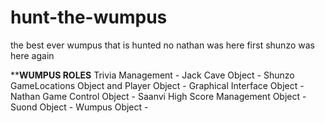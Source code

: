 # hunt-the-wumpus
the best ever wumpus that is hunted
no
nathan was here first
shunzo was here again

******************WUMPUS ROLES****************
Trivia Management - Jack
Cave Object - Shunzo
GameLocations Object and Player Object - 
Graphical Interface Object - Nathan
Game Control Object - Saanvi
High Score Management Object -
Suond Object - 
Wumpus Object - 